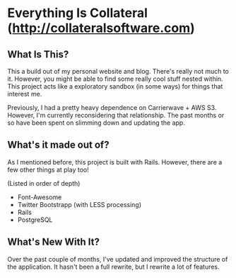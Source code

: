 # Everything Is Collateral (http://collateralsoftware.com)

## What Is This?

This a build out of my personal website and blog. There's really not much to it. However, you might be able to
find some really cool stuff nested within. This project acts like a exploratory sandbox (in some ways) for things
that interest me.

Previously, I had a pretty heavy dependence on Carrierwave + AWS S3. However, I'm currently reconsidering that
relationship. The past months or so have been spent on slimming down and updating the app.

## What's it made out of?

As I mentioned before, this project is built with Rails. However, there are a few other things at play too!

(Listed in order of depth)

* Font-Awesome
* Twitter Bootstrapp (with LESS processing)
* Rails
* PostgreSQL

## What's New With It?

Over the past couple of months, I've updated and improved the structure of the application. It hasn't been a
full rewrite, but I rewrite a lot of features.
